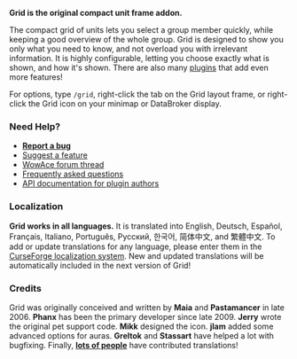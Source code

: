 **Grid is the original compact unit frame addon.**

The compact grid of units lets you select a group member quickly, while keeping a good overview of the whole group. Grid is designed to show you only what you need to know, and not overload you with irrelevant information. It is highly configurable, letting you choose exactly what is shown, and how it's shown. There are also many [plugins](https://wow.curseforge.com/addons/grid/pages/list-of-grid-plugins/) that add even more features!

For options, type `/grid`, right-click the tab on the Grid layout frame, or right-click the Grid icon on your minimap or DataBroker display.


### Need Help?

- **[Report a bug](https://wow.curseforge.com/addons/grid/pages/how-to-report-a-bug-in-grid/)**
- [Suggest a feature](https://wow.curseforge.com/addons/grid/tickets/?status=+&type=e)
- [WowAce forum thread](http://forums.wowace.com/showthread.php?t=18716)
- [Frequently asked questions](https://github.com/Phanx/Grid/wiki/FAQ)
- [API documentation for plugin authors](https://github.com/Phanx/Grid/wiki)


### Localization

**Grid works in all languages.** It is translated into English, Deutsch, Español, Français, Italiano, Português, Русский, 한국어, 简体中文, and 繁體中文. To add or update translations for any language, please enter them in the [CurseForge localization system](https://wow.curseforge.com/addons/grid/localization/). New and updated translations will be automatically included in the next version of Grid!


### Credits

Grid was originally conceived and written by **Maia** and **Pastamancer** in late 2006. **Phanx** has been the primary developer since late 2009. **Jerry** wrote the original pet support code. **Mikk** designed the icon. **jlam** added some advanced options for auras. **Greltok** and **Stassart** have helped a lot with bugfixing. Finally, **[lots of people](https://wow.curseforge.com/addons/grid/localization/translators/)** have contributed translations!
